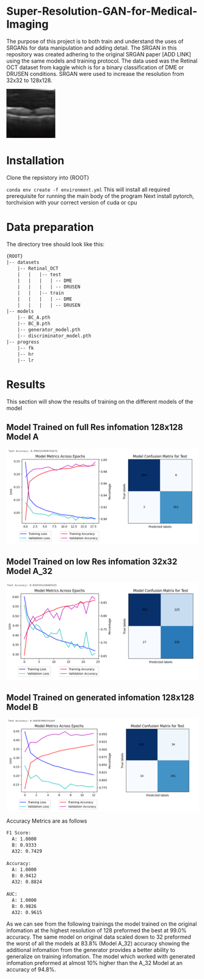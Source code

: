 # Super-Resolution-GAN-for-Medical-Imaging
The purpose of this project is to both train and understand the uses of SRGANs for data manipulation and adding detail. The SRGAN in this repository was created adhering to the original SRGAN paper [ADD LINK] using the same models and training protocol. The data used was the Retinal OCT dataset from kaggle which is for a binary classification of DME or DRUSEN conditions. SRGAN were used to increase the resolution from 32x32 to 128x128.

![Progression of Training, Clear distiction between pre and post training](figures/0-149.gif)

# Installation 

Clone the repsistory into {ROOT}

`conda env create -f environment.yml`
This will install all required prerequisite for running the main body of the program
Next install pytorch, torchvision with your correct version of cuda or cpu


# Data preparation
The directory tree should look like this:
```
{ROOT}
|-- datasets
    |-- Retinal_OCT
    |   |   |-- test
    |   |   |   | -- DME
    |   |   |   | -- DRUSEN
    |   |   |-- train
    |   |   |   | -- DME
    |   |   |   | -- DRUSEN
|-- models
    |-- BC_A.pth
    |-- BC_B.pth
    |-- generator_model.pth
    |-- discriminator_model.pth
|-- progress
    |-- fk
    |-- hr
    |-- lr
```

# Results
This section will show the results of training on the different models of the model

## Model Trained on full Res infomation 128x128 Model A
![Model_A](figures/BC_A_training.png)

## Model Trained on low Res infomation 32x32 Model A_32
![Model_A_32](figures/BC_A_32_training.png)

## Model Trained on generated infomation 128x128 Model B
![Model_B](figures/BC_B_training.png)

Accuracy Metrics are as follows
```
F1 Score:
  A: 1.0000
  B: 0.9333
  A32: 0.7429

Accuracy:
  A: 1.0000
  B: 0.9412
  A32: 0.8824

AUC:
  A: 1.0000
  B: 0.9826
  A32: 0.9615
  ```

As we can see from the following trainings the model trained on the original infomation at the highest resolution of 128 preformed the best at 99.0% accuracy. The same model on original data scaled down to 32 preformed the worst of all the models at 83.8% (Model A_32) accuracy showing the additional infomation from the generator provides a better ability to generalize on training infomation. The model which worked with generated infomation preformed at almost 10% higher than the A_32 Model at an accuracy of 94.8%.
